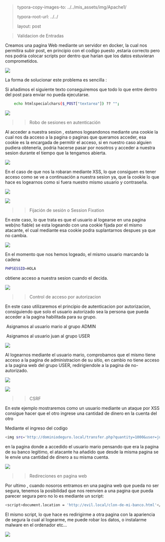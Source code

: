 > 
>
> typora-copy-images-to: ../../mis_assets/img/Apache1/
>
> typora-root-url:  ../../
>
> layout: post



> Validacion de Entradas



Creamos una pagina Web mediante un servidor en docker, la cual nos permitira subir post, en principio con el codigo puesto ,estaria correcto pero nos podria colocar scripts por dentro que harian que los datos estuvieran comprometidos.

![](/home/usuari2/Escriptori/DEVOPS/DEV-OPS/mis_assets/img/Validacion/1.png)

La forma de solucionar este problema es sencilla : 

Si añadimos el siguiente texto conseguiremos que todo lo que entre dentro del  post para enviar no pueda ejecutarse.





```bash
	echo htmlspecialchars($_POST["textarea"]) ?? "";
```

![](/home/usuari2/Escriptori/DEVOPS/DEV-OPS/mis_assets/img/Validacion/2.png)



> > Robo de sesiones en autenticación

Al acceder a nuestra sesion , estamos logeandonos mediante una cookie la cual nos da acceso a la pagina o paginas que queramos acceder, esa cookie  es la encargada de permitir el acceso, si en nuestro caso alguien pudiera obtenerla, podria hacerse pasar por nosotros y acceder a nuestra sesion durante el tiempo que la tengamos abierta.



![](/home/usuari2/Escriptori/DEVOPS/DEV-OPS/mis_assets/img/Validacion/3.png)



En el caso de que nos la robaran mediante XSS, lo que consiguen es tener acceso como se ve a continuación a nuestra sesion ya, que la cookie lo que hace es logearnos como si fuera nuestro mismo usuario y contraseña.



![](/home/usuari2/Escriptori/DEVOPS/DEV-OPS/mis_assets/img/Validacion/4.png)



![](/home/usuari2/Escriptori/DEVOPS/DEV-OPS/mis_assets/img/Validacion/5.png)





> > Fijación de sesión o Session Fixation

En este caso, lo que trata es que el usuario al logearse en una pagina web(no fiable)  se esta logeando con una cookie fijada por el mismo atacante, el cual mediante esa cookie podra suplantarnos despues ya que no cambia.

![](/home/usuari2/Escriptori/DEVOPS/DEV-OPS/mis_assets/img/Validacion/6.png)



En el momento que nos hemos logeado, el mismo usuario marcando la cadena 

```bash
PHPSESSID=HOLA
```

obtiene acceso a nuestra sesion cuando el decida.

![](/home/usuari2/Escriptori/DEVOPS/DEV-OPS/mis_assets/img/Validacion/7.png)

> > Control de acceso por autorizacion

En este caso utilizaremos el principio de autenticacion por autorizacion, consiguiendo que solo el usuario autorizado sea la persona que pueda acceder a la pagina habilitada para su grupo.

​	Asignamos al usuario mario al grupo ADMIN

​	Asignamos al usuario juan al grupo USER

![](/home/usuari2/Escriptori/DEVOPS/DEV-OPS/mis_assets/img/Validacion/8.png)



Al logearnos mediante el usuario mario, comprobamos que el mismo tiene acceso a la pagina de administracion de su sitio, en cambio no tiene acceso a la pagina web del grupo USER, redirigiendole a la pagina de no-autorizado. 



![](/home/usuari2/Escriptori/DEVOPS/DEV-OPS/mis_assets/img/Validacion/9.png)





![](/home/usuari2/Escriptori/DEVOPS/DEV-OPS/mis_assets/img/Validacion/10.png)



> > CSRF 

En este ejemplo mostraremos como un usuario mediante un ataque por XSS consigue hacer que el otro ingrese una cantidad de dinero en la cuenta del otro



Mediante el ingreso del codigo 

```bash
<img src='http://dominiodeguro.local/transfer.php?quantity=1000&user=juan'>


```

en la pagina donde a accedido el usuario mario pensando que era la pagina de su banco legitimo, el atacante ha añadido  que desde la misma pagina se le envie una cantidad de dinero a su misma cuenta.

![](/home/usuari2/Escriptori/DEVOPS/DEV-OPS/mis_assets/img/Validacion/11.png)



> > Redireciones en pagina web

Por ultimo , cuando nosoros entramos en una pagina web que pueda no ser segura, tenemos la posibilidad que nos reenvien a una pagina que pueda parecer segura pero no lo es mediante un script:

```bash
<script>document.location = 'http://evil.local/clon-de-mi-banco.html'</script>
```

El mismo script, lo que hace es redirigirme a otra pagina con la apariencia de segura la cual al logearme, me puede robar los datos, o instalarme malware en el ordenador etc...



![](/home/usuari2/Escriptori/DEVOPS/DEV-OPS/mis_assets/img/Validacion/12.png)

